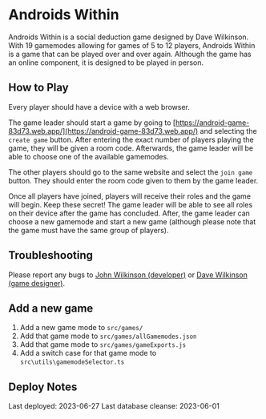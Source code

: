 # Androids Within
Androids Within is a social deduction game designed by Dave Wilkinson. With 19 gamemodes allowing for games of 5 to 12 players, Androids Within is a game that can be played over and over again. Although the game has an online component, it is designed to be played in person.

## How to Play
Every player should have a device with a web browser. 

The game leader should start a game by going to [https://android-game-83d73.web.app/](https://android-game-83d73.web.app/) and selecting the `create game` button. After entering the exact number of players playing the game, they will be given a room code. Afterwards, the game leader will be able to choose one of the available gamemodes.

The other players should go to the same website and select the `join game` button. They should enter the room code given to them by the game leader.

Once all players have joined, players will receive their roles and the game will begin. Keep these secret! The game leader will be able to see all roles on their device after the game has concluded. After, the game leader can choose a new gamemode and start a new game (although please note that the game must have the same group of players).

## Troubleshooting
Please report any bugs to [John Wilkinson (developer)](mailto:john_wilkinson@brown.edu) or [Dave Wilkinson (game designer)](mailto:wilkdave@gmail.com).

## Add a new game
1. Add a new game mode to `src/games/`
2. Add that game mode to `src/games/allGamemodes.json`
3. Add that game mode to `src/games/gameExports.js`
4. Add a switch case for that game mode to `src\utils\gamemodeSelector.ts`

## Deploy Notes
Last deployed: 2023-06-27
Last database cleanse: 2023-06-01